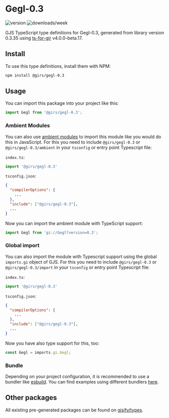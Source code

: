 
# Gegl-0.3

![version](https://img.shields.io/npm/v/@girs/gegl-0.3)
![downloads/week](https://img.shields.io/npm/dw/@girs/gegl-0.3)


GJS TypeScript type definitions for Gegl-0.3, generated from library version 0.3.35 using [ts-for-gir](https://github.com/gjsify/ts-for-gir) v4.0.0-beta.17.


## Install

To use this type definitions, install them with NPM:
```bash
npm install @girs/gegl-0.3
```

## Usage

You can import this package into your project like this:
```ts
import Gegl from '@girs/gegl-0.3';
```

### Ambient Modules

You can also use [ambient modules](https://github.com/gjsify/ts-for-gir/tree/main/packages/cli#ambient-modules) to import this module like you would do this in JavaScript.
For this you need to include `@girs/gegl-0.3` or `@girs/gegl-0.3/ambient` in your `tsconfig` or entry point Typescript file:

`index.ts`:
```ts
import '@girs/gegl-0.3'
```

`tsconfig.json`:
```json
{
  "compilerOptions": {
    ...
  },
  "include": ["@girs/gegl-0.3"],
  ...
}
```

Now you can import the ambient module with TypeScript support: 

```ts
import Gegl from 'gi://Gegl?version=0.3';
```

### Global import

You can also import the module with Typescript support using the global `imports.gi` object of GJS.
For this you need to include `@girs/gegl-0.3` or `@girs/gegl-0.3/import` in your `tsconfig` or entry point Typescript file:

`index.ts`:
```ts
import '@girs/gegl-0.3'
```

`tsconfig.json`:
```json
{
  "compilerOptions": {
    ...
  },
  "include": ["@girs/gegl-0.3"],
  ...
}
```

Now you have also type support for this, too:

```ts
const Gegl = imports.gi.Gegl;
```

### Bundle

Depending on your project configuration, it is recommended to use a bundler like [esbuild](https://esbuild.github.io/). You can find examples using different bundlers [here](https://github.com/gjsify/ts-for-gir/tree/main/examples).

## Other packages

All existing pre-generated packages can be found on [gjsify/types](https://github.com/gjsify/types).

